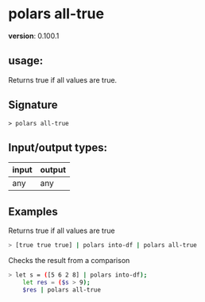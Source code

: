 # polars all-true

**version**: 0.100.1

## **usage**:

Returns true if all values are true.

## Signature

`> polars all-true `

## Input/output types:

| input | output |
| ----- | ------ |
| any   | any    |

## Examples

Returns true if all values are true

```bash
> [true true true] | polars into-df | polars all-true
```

Checks the result from a comparison

```bash
> let s = ([5 6 2 8] | polars into-df);
    let res = ($s > 9);
    $res | polars all-true
```

